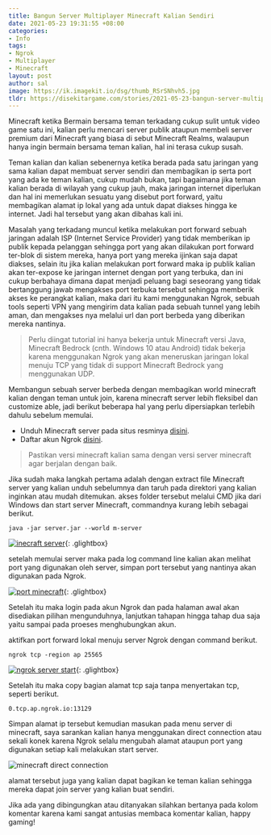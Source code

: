 ```yaml
---
title: Bangun Server Multiplayer Minecraft Kalian Sendiri
date: 2021-05-23 19:31:55 +08:00
categories:
- Info
tags:
- Ngrok
- Multiplayer
- Minecraft
layout: post
author: sal
image: https://ik.imagekit.io/dsg/thumb_RSrSNhvh5.jpg
tldr: https://disekitargame.com/stories/2021-05-23-bangun-server-multiplayer-minecraft-kalian-sendiri/
---
```


Minecraft ketika Bermain bersama teman terkadang cukup sulit untuk video game satu ini, kalian perlu mencari server publik ataupun membeli server premium dari Minecraft yang biasa di sebut Minecraft Realms, walaupun hanya ingin bermain bersama teman kalian, hal ini terasa cukup susah.

Teman kalian dan kalian sebenernya ketika berada pada satu jaringan yang sama kalian dapat membuat server sendiri dan membagikan ip serta port yang ada ke teman kalian, cukup mudah bukan, tapi bagaimana jika teman kalian berada di wilayah yang cukup jauh, maka jaringan internet diperlukan dan hal ini memerlukan sesuatu yang disebut port forward, yaitu membagikan alamat ip lokal yang ada untuk dapat diakses hingga ke internet. Jadi hal tersebut yang akan dibahas kali ini.

Masalah yang terkadang muncul ketika melakukan port forward sebuah jaringan adalah ISP (Internet Service Provider) yang tidak memberikan ip publik kepada pelanggan sehingga port yang akan dilakukan port forward ter-blok di sistem mereka, hanya port yang mereka ijinkan saja dapat diakses, selain itu jika kalian melakukan port forward maka ip publik kalian akan ter-expose ke jaringan internet dengan port yang terbuka, dan ini cukup berbahaya dimana dapat menjadi peluang bagi seseorang yang tidak bertanggung jawab mengakses port terbuka tersebut sehingga memberik akses ke perangkat kalian, maka dari itu kami menggunakan Ngrok, sebuah tools seperti VPN yang mengirim data kalian pada sebuah tunnel yang lebih aman, dan mengakses nya melalui url dan port berbeda yang diberikan mereka nantinya.

> Perlu diingat tutorial ini hanya bekerja untuk Minecraft versi Java, Minecraft Bedrock (cnth. Windows 10 atau Android) tidak bekerja karena menggunakan Ngrok yang akan meneruskan jaringan lokal menuju TCP yang tidak di support Minecraft Bedrock yang menggunakan UDP.

Membangun sebuah server berbeda dengan membagikan world minecraft kalian dengan teman untuk join, karena minecraft server lebih fleksibel dan customize able, jadi berikut beberapa hal yang perlu dipersiapkan terlebih dahulu sebelum memulai.

* Unduh Minecraft server pada situs resminya [disini](https://www.minecraft.net/en-us/download/server).
* Daftar akun Ngrok [disini](https://ngrok.com/).

> Pastikan versi minecraft kalian sama dengan versi server minecraft agar berjalan dengan baik.

Jika sudah maka langkah pertama adalah dengan extract file Minecraft server yang kalian unduh sebelumnya dan taruh pada direktori yang kalian inginkan atau mudah ditemukan. akses folder tersebut melalui CMD jika dari Windows dan start server Minecraft, commandnya kurang lebih sebagai berikut.

    java -jar server.jar --world m-server

[![inecraft server](https://ik.imagekit.io/dsg/m-server_aAVedRiqJ.png)](https://ik.imagekit.io/dsg/m-server_aAVedRiqJ.png){: .glightbox}


setelah memulai server maka pada log command line kalian akan melihat port yang digunakan oleh server, simpan port tersebut yang nantinya akan digunakan pada Ngrok.

[![port minecraft](https://ik.imagekit.io/dsg/m-server-1_xmoCcluHo.png)](https://ik.imagekit.io/dsg/m-server-1_xmoCcluHo.png){: .glightbox}

Setelah itu maka login pada akun Ngrok dan pada halaman awal akan disediakan pilihan mengunduhnya, lanjutkan tahapan hingga tahap dua saja yaitu sampai pada proeses menghubungkan akun.

aktifkan port forward lokal menuju server Ngrok dengan command berikut.

    ngrok tcp -region ap 25565

[![ngrok server start](https://ik.imagekit.io/dsg/m-server-2_1vxepPxJG.png)](https://ik.imagekit.io/dsg/m-server-2_1vxepPxJG.png){: .glightbox}

Setelah itu maka copy bagian alamat tcp saja tanpa menyertakan tcp, seperti berikut.

    0.tcp.ap.ngrok.io:13129

Simpan alamat ip tersebut kemudian masukan pada menu server di minecraft, saya sarankan kalian hanya menggunakan direct connection atau sekali konek karena Ngrok selalu mengubah alamat ataupun port yang digunakan setiap kali melakukan start server.

![minecraft direct connection](https://ik.imagekit.io/dsg/m-server-3_hQYpbxa-I.png)

alamat tersebut juga yang kalian dapat bagikan ke teman kalian sehingga mereka dapat join server yang kalian buat sendiri. 

Jika ada yang dibingungkan atau ditanyakan silahkan bertanya pada kolom komentar karena kami sangat antusias membaca komentar kalian, happy gaming!
